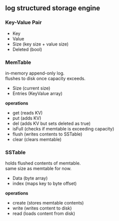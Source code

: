 ## log structured storage engine


### Key-Value Pair

- Key
- Value
- Size (key size + value size)
- Deleted (bool)

### MemTable

in-memory append-only log.  
flushes to disk once capacity exceeds.  

- Size (current size)
- Entries (KeyValue array)

**operations**
- get (reads KV)
- put (adds KV)
- del (adds KV but sets deleted as true)
- isFull (checks if memtable is exceeding capacity)
- flush (writes contents to SSTable)
- clear (clears memtable)

### SSTable

holds flushed contents of memtable.  
same size as memtable for now.  

- Data (byte array)
- index (maps key to byte offset)

**operations**
- create (stores memtable contents)
- write (writes content to disk)
- read (loads content from disk)

